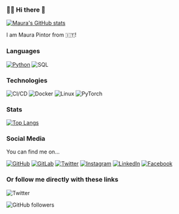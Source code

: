 ### 👩‍💻 Hi there 👋

[![Maura's GitHub stats](https://github-readme-stats.vercel.app/api?username=maurapintor)](https://github.com/maurapintor/github-readme-stats)

I am Maura Pintor from 🇮🇹! 

### Languages

[![Python](https://img.shields.io/badge/-Python-000?&logo=python)](https://github.com/adamalston?tab=repositories&q=&type=&language=python)
![SQL](https://img.shields.io/badge/-SQL-000?&logo=MySQL&logoColor=4479A1)

### Technologies

![CI/CD](https://img.shields.io/badge/-CI%2FCD-000?&logo=CircleCI&logoColor=888)
![Docker](https://img.shields.io/badge/-Docker-000?&logo=Docker)
![Linux](https://img.shields.io/badge/-Linux-000?&logo=Linux&logoColor=FCC624)
![PyTorch](https://img.shields.io/badge/-PyTorch-000?&logo=PyTorch)

### Stats

[![Top Langs](https://github-readme-stats.vercel.app/api/top-langs/?username=maurapintor)](https://github.com/maurapintor/github-readme-stats)

### Social Media

You can find me on...

[![GitHub](https://img.shields.io/badge/GitHub-100000?style=for-the-badge&logo=github&logoColor=white)](https://github.com/maurapintor)
[![GitLab](https://img.shields.io/badge/GitLab-330F63?style=for-the-badge&logo=gitlab&logoColor=white)](https://gitlab.com/maura.pintor)
[![Twitter](https://img.shields.io/badge/Twitter-1DA1F2?style=for-the-badge&logo=twitter&logoColor=white)](https://twitter.com/maurapintor)
[![Instagram](https://img.shields.io/badge/Instagram-E4405F?style=for-the-badge&logo=instagram&logoColor=white)](https://www.instagram.com/maupin91/)
[![LinkedIn](https://img.shields.io/badge/LinkedIn-0077B5?style=for-the-badge&logo=linkedin&logoColor=white)](https://www.linkedin.com/in/maura-pintor/)
[![Facebook](https://img.shields.io/badge/Facebook-1877F2?style=for-the-badge&logo=facebook&logoColor=white)](https://www.facebook.com/maura.pintor)

### Or follow me directly with these links

![Twitter](https://img.shields.io/twitter/follow/maurapintor?style=social)

![GitHub followers](https://img.shields.io/github/followers/maurapintor?style=social)
